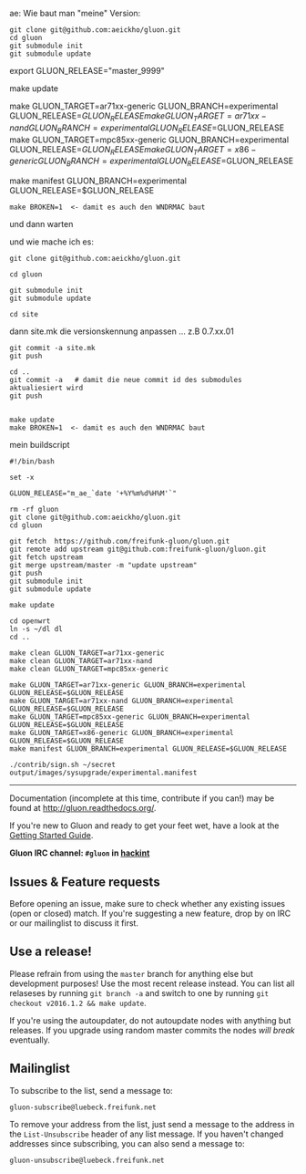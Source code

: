 ae:
Wie baut man "meine" Version:



    git clone git@github.com:aeickho/gluon.git
    cd gluon
    git submodule init
    git submodule update

export GLUON_RELEASE="master_9999"

make update

make GLUON_TARGET=ar71xx-generic GLUON_BRANCH=experimental GLUON_RELEASE=$GLUON_RELEASE
make GLUON_TARGET=ar71xx-nand GLUON_BRANCH=experimental GLUON_RELEASE=$GLUON_RELEASE
make GLUON_TARGET=mpc85xx-generic GLUON_BRANCH=experimental GLUON_RELEASE=$GLUON_RELEASE
make GLUON_TARGET=x86-generic GLUON_BRANCH=experimental GLUON_RELEASE=$GLUON_RELEASE

make manifest GLUON_BRANCH=experimental GLUON_RELEASE=$GLUON_RELEASE



    make BROKEN=1  <- damit es auch den WNDRMAC baut

und dann warten

und wie mache ich es:

    git clone git@github.com:aeickho/gluon.git

    cd gluon

    git submodule init
    git submodule update

    cd site
    
dann site.mk die versionskennung anpassen ...  z.B 0.7.xx.01

    git commit -a site.mk
    git push

    cd ..
    git commit -a   # damit die neue commit id des submodules aktualiesiert wird
    git push


    make update
    make BROKEN=1  <- damit es auch den WNDRMAC baut



mein buildscript

    #!/bin/bash

    set -x

    GLUON_RELEASE="m_ae_`date '+%Y%m%d%H%M'`"

    rm -rf gluon
    git clone git@github.com:aeickho/gluon.git
    cd gluon

    git fetch  https://github.com/freifunk-gluon/gluon.git
    git remote add upstream git@github.com:freifunk-gluon/gluon.git
    git fetch upstream
    git merge upstream/master -m "update upstream"
    git push
    git submodule init
    git submodule update

    make update

    cd openwrt
    ln -s ~/dl dl
    cd ..

    make clean GLUON_TARGET=ar71xx-generic
    make clean GLUON_TARGET=ar71xx-nand
    make clean GLUON_TARGET=mpc85xx-generic
 
    make GLUON_TARGET=ar71xx-generic GLUON_BRANCH=experimental GLUON_RELEASE=$GLUON_RELEASE
    make GLUON_TARGET=ar71xx-nand GLUON_BRANCH=experimental GLUON_RELEASE=$GLUON_RELEASE 
    make GLUON_TARGET=mpc85xx-generic GLUON_BRANCH=experimental GLUON_RELEASE=$GLUON_RELEASE
    make GLUON_TARGET=x86-generic GLUON_BRANCH=experimental GLUON_RELEASE=$GLUON_RELEASE
    make manifest GLUON_BRANCH=experimental GLUON_RELEASE=$GLUON_RELEASE

    ./contrib/sign.sh ~/secret output/images/sysupgrade/experimental.manifest





----------------------------------------------


Documentation (incomplete at this time, contribute if you can!) may be found at
http://gluon.readthedocs.org/.

If you're new to Gluon and ready to get your feet wet, have a look at the
[Getting Started Guide](http://gluon.readthedocs.org/en/latest/user/getting_started.html).

**Gluon IRC channel: `#gluon` in [hackint](http://hackint.org/)**

## Issues & Feature requests

Before opening an issue, make sure to check whether any existing issues
(open or closed) match. If you're suggesting a new feature, drop by on IRC or
our mailinglist to discuss it first.

## Use a release!

Please refrain from using the `master` branch for anything else but development purposes!
Use the most recent release instead. You can list all relaseses by running `git branch -a`
and switch to one by running `git checkout v2016.1.2 && make update`.

If you're using the autoupdater, do not autoupdate nodes with anything but releases.
If you upgrade using random master commits the nodes *will break* eventually.

## Mailinglist

To subscribe to the list, send a message to:

    gluon-subscribe@luebeck.freifunk.net

To remove your address from the list, just send a message to
the address in the `List-Unsubscribe` header of any list
message. If you haven't changed addresses since subscribing,
you can also send a message to:

    gluon-unsubscribe@luebeck.freifunk.net


